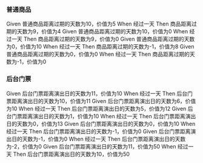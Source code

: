 ### 普通商品

Given 普通商品距离过期的天数为10，价值为5 When 经过一天 Then 商品距离过期的天数为9，价值为4
Given 普通商品距离过期的天数为10，价值为0 When 经过一天 Then 商品距离过期的天数为9，价值为0
Given 普通商品距离过期的天数为0，价值为10 When 经过一天 Then 商品距离过期的天数为-1，价值为8
Given 普通商品距离过期的天数为0，价值为0 When 经过一天 Then 商品距离过期的天数为-1，价值为0

### 后台门票

Given 后台门票距离演出日的天数为11，价值为10 When 经过一天 Then 后台门票距离演出日的天数为10，价值为11
Given 后台门票距离演出日的天数为6，价值为10 When 经过一天 Then 后台门票距离演出日的天数为5，价值为12
Given 后台门票距离演出日的天数为1，价值为10 When 经过一天 Then 后台门票距离演出日的天数为0，价值为13
Given 后台门票距离演出日的天数为0，价值为10 When 经过一天 Then 后台门票距离演出日的天数为-1，价值为0
Given 后台门票距离演出日的天数为-1，价值为0 When 经过一天 Then 后台门票距离演出日的天数为-2，价值为0
Given 后台门票距离演出日的天数为11，价值为50 When 经过一天 Then 后台门票距离演出日的天数为10，价值为50


